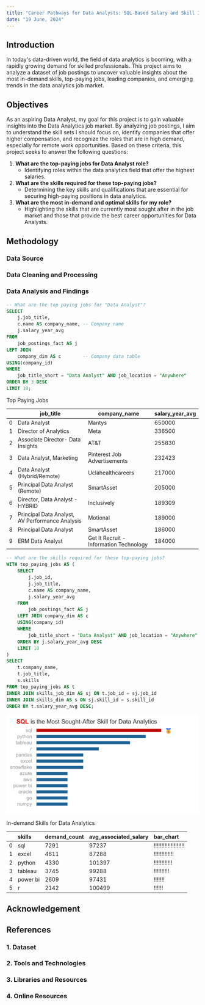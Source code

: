 ```yaml
---
title: "Career Pathways for Data Analysts: SQL-Based Salary and Skill Insights"
date: "19 June, 2024"
---
```


## Introduction
In today's data-driven world, the field of data analytics is booming, with a rapidly growing demand for skilled professionals. This project aims to analyze a dataset of job postings to uncover valuable insights about the most in-demand skills, top-paying jobs, leading companies, and emerging trends in the data analytics job market.

## Objectives
As an aspiring Data Analyst, my goal for this project is to gain valuable insights into the Data Analytics job market. By analyzing job postings, I aim to understand the skill sets I should focus on, identify companies that offer higher compensation, and recognize the roles that are in high demand, especially for remote work opportunities. Based on these criteria, this project seeks to answer the following questions:

1. **What are the top-paying jobs for Data Analyst role?**
    - Identifying roles within the data analytics field that offer the highest salaries.
2. **What are the skills required for these top-paying jobs?**
    - Determining the key skills and qualifications that are essential for securing high-paying positions in data analytics.
3. **What are the most in-demand and optimal skills for my role?**
    - Highlighting the skills that are currently most sought after in the job market and those that provide the best career opportunities for Data Analysts.

## Methodology
### Data Source
### Data Cleaning and Processing
### Data Analysis and Findings
<!--
------------------------------------------------------------
SQL Code 01
------------------------------------------------------------
-->
```sql
-- What are the top paying jobs for "Data Analyst"?
SELECT
    j.job_title,
    c.name AS company_name, -- Company name
    j.salary_year_avg
FROM
    job_postings_fact AS j
LEFT JOIN
    company_dim AS c        -- Company data table
USING(company_id)
WHERE
    job_title_short = "Data Analyst" AND job_location = "Anywhere"
ORDER BY 3 DESC
LIMIT 10;
```

<!--
------------------------------------------------------------
Result table for SQL Code 01
------------------------------------------------------------
-->
<div class="df">
<div class="df_before" markdown="1">
<p class="table_caption">Top Paying Jobs</p>

|    | job_title                                       | company_name                                    |   salary_year_avg |
|----|-------------------------------------------------|-----------------------------------------|-------------------|
|  0 | Data Analyst                                    | Mantys                                  |            650000 |
|  1 | Director of Analytics                           | Meta                                    |            336500 |
|  2 | Associate Director- Data Insights               | AT&T                                    |            255830 |
|  3 | Data Analyst, Marketing                         | Pinterest Job Advertisements            |            232423 |
|  4 | Data Analyst (Hybrid/Remote)                    | Uclahealthcareers                       |            217000 |
|  5 | Principal Data Analyst (Remote)                 | SmartAsset                              |            205000 |
|  6 | Director, Data Analyst - HYBRID                 | Inclusively                             |            189309 |
|  7 | Principal Data Analyst, AV Performance Analysis | Motional                                |            189000 |
|  8 | Principal Data Analyst                          | SmartAsset                              |            186000 |
|  9 | ERM Data Analyst                                | Get It Recruit - Information Technology |            184000 |

</div>
</div>

<!--
------------------------------------------------------------
SQL Code 01
------------------------------------------------------------
-->
```sql
-- What are the skills required for these top-paying jobs?
WITH top_paying_jobs AS (
    SELECT
        j.job_id,
        j.job_title,
        c.name AS company_name,
        j.salary_year_avg
    FROM
        job_postings_fact AS j
    LEFT JOIN company_dim AS c
    USING(company_id)
    WHERE
        job_title_short = "Data Analyst" AND job_location = "Anywhere"
    ORDER BY j.salary_year_avg DESC
    LIMIT 10
)
SELECT
    t.company_name,
    t.job_title,
    s.skills
FROM top_paying_jobs AS t
INNER JOIN skills_job_dim AS sj ON t.job_id = sj.job_id
INNER JOIN skills_dim AS s ON sj.skill_id = s.skill_id
ORDER BY t.salary_year_avg DESC;
```

![Most required skills](/assets/images/project_sql-job-postings/skills_required_for_data_analytics.png)

<div class="df">
<div class="df_before" markdown="1">
<p class="table_caption">In-demand Skills for Data Analytics</p>

|    | skills   |   demand_count |   avg_associated_salary | bar_chart            |
|----|:---------|----------------|-------------------------|:---------------------|
|  0 | sql      |           7291 |                   97237 | !!!!!!!!!!!!!!!!!!!! |
|  1 | excel    |           4611 |                   87288 | !!!!!!!!!!!!!        |
|  2 | python   |           4330 |                  101397 | !!!!!!!!!!!!         |
|  3 | tableau  |           3745 |                   99288 | !!!!!!!!!!           |
|  4 | power bi |           2609 |                   97431 | !!!!!!!              |
|  5 | r        |           2142 |                  100499 | !!!!!!               |

</div>
</div>

## Acknowledgement
## References
### 1. Dataset
### 2. Tools and Technologies
### 3. Libraries and Resources
### 4. Online Resources